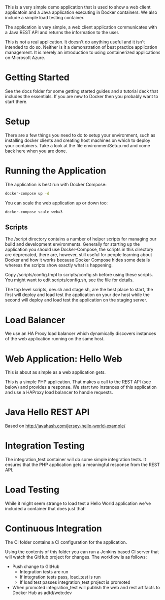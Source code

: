 This is a very simple demo application that is used to show a web
client applicatoin and a Java application executing in Docker
containers. We also include a simple load testing container. 

The application is very simple, a web client application communicates
with a Java REST API and returns the information to the user.

This is not a real application. It doesn't do anything useful and it
isn't intended to do so. Neither is it a demonstration of best
practice application management. It is merely an introduction to using
containerized applications on Microsoft Azure.

# Getting Started #

See the docs folder for some getting started guides and a tutorial
deck that includes the essentials. If you are new to Docker then you
probably want to start there.

# Setup #

There are a few things you need to do to setup your environment, such
as installing docker clients and creating host machines on which to
deploy your containers. Take a look at the file environmentSetup.md
and come back here when you are done.

# Running the Application

The application is best run with Docker Compose:

```bash
docker-compose up -d
```

You can scale the web application up or down too:

```bash
docker-compose scale web=3
```

## Scripts 

The /script directory contains a number of helper scripts for managing
our build and development environments. Generally for starting up the 
application you should use Docker-Compose, the scripts in this 
directory are deprecated, there are, however, still useful for people 
learning about Docker and how it works because Docker Compose hides 
some details whereas the scripts show exactly what is happening.

Copy /scripts/config.tmpl to scripts/config.sh before using these
scripts. You might want to edit scripts/config.sh, see the file for
details.

The top level scripts, dev.sh and stage.sh, are the best place to
start, the first will deploy and load test the application on your dev
host while the second will deploy and load test the application on the
staging server.

# Load Balancer

We use an HA Proxy load balancer which dynamically discovers instances of the web application running on the same host.

# Web Application: Hello Web 

This is about as simple as a web application gets. 

This is a simple PHP application. That makes a call to the REST API
(see below) and provides a response. We start two instances of this
application and use a HAProxy load balancer to handle requests.

# Java Hello REST API #

Based on http://javahash.com/jersey-hello-world-example/

# Integration Testing

The integration_test container will do some simple integration
tests. It ensures that the PHP application gets a meaningful response
from the REST API.

# Load Testing #

While it might seem strange to load test a Hello World application
we've included a container that does just that! 

# Continuous Integration

The CI folder contains a CI configuration for the application.

Using the contents of this folder you can run a Jenkins based CI
server that will watch the GitHub project for changes. The workflow is
as follows:

  * Push change to GitHub
    * Integration tests are run
    * If integration tests pass, load_test is run
    * If load test passes integration_test project is promoted
  * When promoted integration_test will publish the web and rest artifacts to Docker Hub as adtd/web:dev